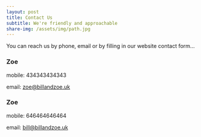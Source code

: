 ```yaml
---
layout: post
title: Contact Us
subtitle: We're friendly and approachable
share-img: /assets/img/path.jpg
---
```


You can reach us by phone, email or by filling in our website contact form...

### Zoe
mobile: 434343434343

email: zoe@billandzoe.uk

### Zoe
mobile: 646464646464

email: bill@billandzoe.uk




